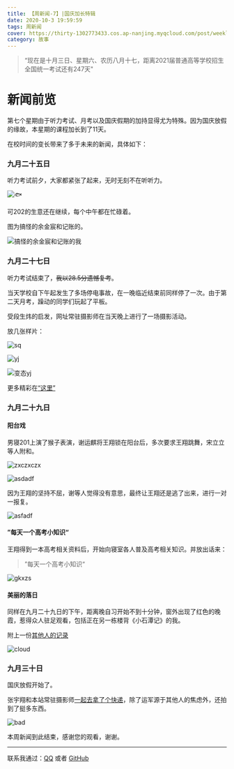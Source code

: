 ```yaml
---
title: 【周新闻-7】|国庆加长特辑
date: 2020-10-3 19:59:59
tags: 周新闻
cover: https://thirty-1302773433.cos.ap-nanjing.myqcloud.com/post/weekly-news/_DSC6046.JPG
category: 故事
---
```

> “现在是十月三日、星期六、农历八月十七，距离2021届普通高等学校招生全国统一考试还有247天"

# 新闻前览  
第七个星期由于听力考试、月考以及国庆假期的加持显得尤为特殊。因为国庆放假的缘故，本星期的课程加长到了11天。  

在校时间的变长带来了多于未来的新闻，具体如下：  

### 九月二十五日  

听力考试前夕，大家都紧张了起来，无时无刻不在听听力。  

![🐟](https://thirty-1302773433.cos.ap-nanjing.myqcloud.com/post/weekly-news/DSC_4567.JPG)

可202的生意还在继续，每个中午都在忙碌着。  

图为搞怪的余金宸和记账的。  

![搞怪的余金宸和记账的我](https://thirty-1302773433.cos.ap-nanjing.myqcloud.com/post/weekly-news/_DSC5831.JPG)

### 九月二十七日  

听力考试结束了，~~我以28.5分遗憾复考~~。

当天学校自下午起发生了多场停电事故，在一晚临近结束前同样停了一次。由于第二天月考，躁动的同学们玩起了平板。  

受段生炜的启发，网址常驻摄影师在当天晚上进行了一场摄影活动。  

放几张样片：  

![sq](https://thirty-1302773433.cos.ap-nanjing.myqcloud.com/post/weekly-news/_DSC5968.JPG)

![yj](https://thirty-1302773433.cos.ap-nanjing.myqcloud.com/post/weekly-news/_DSC5954.JPG)

![变态yj](https://thirty-1302773433.cos.ap-nanjing.myqcloud.com/post/weekly-news/_DSC5933.JPG)

更多精彩在[“这里”](/story-focus/sexy-photo-of-shi/)

### 九月二十九日

#### 阳台戏  

男寝201上演了猴子表演，谢运麒将王翔锁在阳台后，多次要求王翔跳舞，宋立立等人附和。  

![zxczxczx](https://thirty-1302773433.cos.ap-nanjing.myqcloud.com/post/weekly-news/_DSC6026.JPG)  

![asdadf](https://thirty-1302773433.cos.ap-nanjing.myqcloud.com/post/weekly-news/_DSC6029.JPG)


因为王翔的坚持不屈，谢等人觉得没有意思，最终让王翔还是逃了出来，进行一对一报复。  

![asfadf](https://thirty-1302773433.cos.ap-nanjing.myqcloud.com/post/weekly-news/_DSC6033.JPG)

#### ”每天一个高考小知识“  

王翔得到一本高考相关资料后，开始向寝室各人普及高考相关知识。并放出话来：  

> ”每天一个高考小知识“  

![gkxzs](https://thirty-1302773433.cos.ap-nanjing.myqcloud.com/post/weekly-news/_DSC6037.JPG)

#### 美丽的落日  

同样在九月二十九日的下午，距离晚自习开始不到十分钟，窗外出现了红色的晚霞，惹得众人驻足观看，包括正在另一栋楼背《小石潭记》的我。

附上一份[其他人的记录](https://user.qzone.qq.com/3056410246/mood/861e2db6956e765ffdae0000)  

![cloud](https://thirty-1302773433.cos.ap-nanjing.myqcloud.com/post/weekly-news/_DSC6046.JPG)  

### 九月三十日  

国庆放假开始了。 

张宇翔和本站常驻摄影师[一起去拿了个快递](/story-focus/package-of-zhang/)，除了运军源于其他人的焦虑外，还拍到了挺多东西。  

![bad](https://thirty-1302773433.cos.ap-nanjing.myqcloud.com/post/weekly-news/_DSC6128.JPG)   


本周新闻到此结束，感谢您的观看，谢谢。

---

联系我通过：[QQ](https://thirty-1302773433.cos.ap-nanjing.myqcloud.com/post/about/1601644798481_temp_qrcode_share_9993.png) 或者 [GitHub](https://github.com)  

